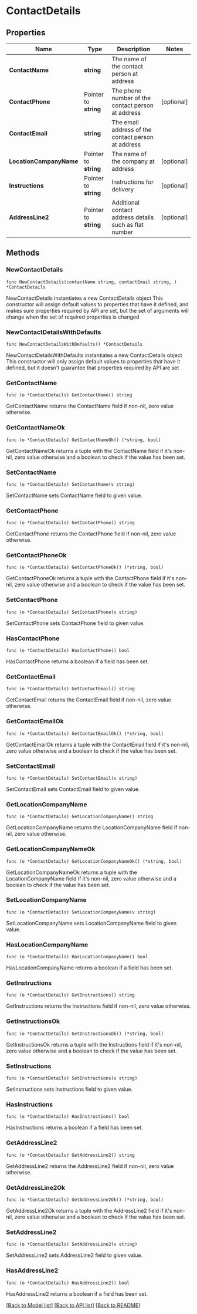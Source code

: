 # ContactDetails

## Properties

Name | Type | Description | Notes
------------ | ------------- | ------------- | -------------
**ContactName** | **string** | The name of the contact person at address | 
**ContactPhone** | Pointer to **string** | The phone number of the contact person at address | [optional] 
**ContactEmail** | **string** | The email address of the contact person at address | 
**LocationCompanyName** | Pointer to **string** | The name of the company at address | [optional] 
**Instructions** | Pointer to **string** | Instructions for delivery | [optional] 
**AddressLine2** | Pointer to **string** | Additional contact address details such as flat number | [optional] 

## Methods

### NewContactDetails

`func NewContactDetails(contactName string, contactEmail string, ) *ContactDetails`

NewContactDetails instantiates a new ContactDetails object
This constructor will assign default values to properties that have it defined,
and makes sure properties required by API are set, but the set of arguments
will change when the set of required properties is changed

### NewContactDetailsWithDefaults

`func NewContactDetailsWithDefaults() *ContactDetails`

NewContactDetailsWithDefaults instantiates a new ContactDetails object
This constructor will only assign default values to properties that have it defined,
but it doesn't guarantee that properties required by API are set

### GetContactName

`func (o *ContactDetails) GetContactName() string`

GetContactName returns the ContactName field if non-nil, zero value otherwise.

### GetContactNameOk

`func (o *ContactDetails) GetContactNameOk() (*string, bool)`

GetContactNameOk returns a tuple with the ContactName field if it's non-nil, zero value otherwise
and a boolean to check if the value has been set.

### SetContactName

`func (o *ContactDetails) SetContactName(v string)`

SetContactName sets ContactName field to given value.


### GetContactPhone

`func (o *ContactDetails) GetContactPhone() string`

GetContactPhone returns the ContactPhone field if non-nil, zero value otherwise.

### GetContactPhoneOk

`func (o *ContactDetails) GetContactPhoneOk() (*string, bool)`

GetContactPhoneOk returns a tuple with the ContactPhone field if it's non-nil, zero value otherwise
and a boolean to check if the value has been set.

### SetContactPhone

`func (o *ContactDetails) SetContactPhone(v string)`

SetContactPhone sets ContactPhone field to given value.

### HasContactPhone

`func (o *ContactDetails) HasContactPhone() bool`

HasContactPhone returns a boolean if a field has been set.

### GetContactEmail

`func (o *ContactDetails) GetContactEmail() string`

GetContactEmail returns the ContactEmail field if non-nil, zero value otherwise.

### GetContactEmailOk

`func (o *ContactDetails) GetContactEmailOk() (*string, bool)`

GetContactEmailOk returns a tuple with the ContactEmail field if it's non-nil, zero value otherwise
and a boolean to check if the value has been set.

### SetContactEmail

`func (o *ContactDetails) SetContactEmail(v string)`

SetContactEmail sets ContactEmail field to given value.


### GetLocationCompanyName

`func (o *ContactDetails) GetLocationCompanyName() string`

GetLocationCompanyName returns the LocationCompanyName field if non-nil, zero value otherwise.

### GetLocationCompanyNameOk

`func (o *ContactDetails) GetLocationCompanyNameOk() (*string, bool)`

GetLocationCompanyNameOk returns a tuple with the LocationCompanyName field if it's non-nil, zero value otherwise
and a boolean to check if the value has been set.

### SetLocationCompanyName

`func (o *ContactDetails) SetLocationCompanyName(v string)`

SetLocationCompanyName sets LocationCompanyName field to given value.

### HasLocationCompanyName

`func (o *ContactDetails) HasLocationCompanyName() bool`

HasLocationCompanyName returns a boolean if a field has been set.

### GetInstructions

`func (o *ContactDetails) GetInstructions() string`

GetInstructions returns the Instructions field if non-nil, zero value otherwise.

### GetInstructionsOk

`func (o *ContactDetails) GetInstructionsOk() (*string, bool)`

GetInstructionsOk returns a tuple with the Instructions field if it's non-nil, zero value otherwise
and a boolean to check if the value has been set.

### SetInstructions

`func (o *ContactDetails) SetInstructions(v string)`

SetInstructions sets Instructions field to given value.

### HasInstructions

`func (o *ContactDetails) HasInstructions() bool`

HasInstructions returns a boolean if a field has been set.

### GetAddressLine2

`func (o *ContactDetails) GetAddressLine2() string`

GetAddressLine2 returns the AddressLine2 field if non-nil, zero value otherwise.

### GetAddressLine2Ok

`func (o *ContactDetails) GetAddressLine2Ok() (*string, bool)`

GetAddressLine2Ok returns a tuple with the AddressLine2 field if it's non-nil, zero value otherwise
and a boolean to check if the value has been set.

### SetAddressLine2

`func (o *ContactDetails) SetAddressLine2(v string)`

SetAddressLine2 sets AddressLine2 field to given value.

### HasAddressLine2

`func (o *ContactDetails) HasAddressLine2() bool`

HasAddressLine2 returns a boolean if a field has been set.


[[Back to Model list]](../README.md#documentation-for-models) [[Back to API list]](../README.md#documentation-for-api-endpoints) [[Back to README]](../README.md)


